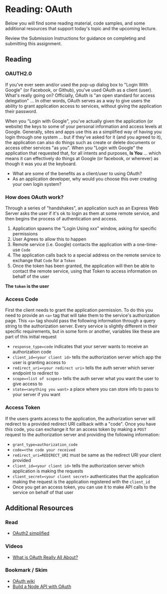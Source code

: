 # Reading: OAuth

Below you will find some reading material, code samples, and some additional resources that support today's topic and the upcoming lecture.

Review the Submission Instructions for guidance on completing and submitting this assignment.

## Reading

### OAUTH2.0

If you've ever seen and/or used the pop-up dialog box to "Login With Google" (or Facebook, or Github), you've used OAuth as a client (user). What's really going on? Officially, OAuth is "an open standard for access delegation" ... In other words, OAuth serves as a way to give users the ability to grant application access to services, without giving the application their password.

When you "Login with Google", you've actually given the application (or website) the keys to some of your personal information and access levels at Google. Generally, sites and apps use this as a simplified way of having you login through one system ... but if they've asked for it (and you agreed to it), the application can also do things such as create or delete documents or access other services "as you". When you "Login with Google" the application that requested that, for all intents and purposes, **Is You** ... which means it can effectively do things at Google (or facebook, or wherever) as though it was you at the keyboard.

- What are some of the benefits as a client/user to using OAuth?
- As an application developer, why would you choose this over creating your own login system?

### How does OAuth work?

Through a series of "handshakes", an application such as an Express Web Server asks the user if it's ok to login as them at some remote service, and then begins the process of authentication and access.

1. Application spawns the "Login Using xxx" window, asking for specific permissions
1. User Agrees to allow this to happen
1. Remote service (i.e. Google) contacts the application with a one-time-use `Code`
1. The application calls back to a special address on the remote service to exchange that `Code` for a `Token`
1. Once the token has been granted, the application will then be able to contact the remote service, using that Token to access information on behalf of the user

**The `token`  is the user**

### Access Code

First the client needs to grant the application permission. To do this you need to provide an `<a>` tag that will take them to the service's authorization page. This `<a>` tag should pass the following information through a query string to the authorization server. Every service is slightly different in their specific requirements, but in some form or another, variables like these are part of this initial request

- `response_type=code` indicates that your server wants to receive an authorization code
- `client_id=<your client id>` tells the authorization server which app the user is granting access to
- `redirect_uri=<your redirect uri>` tells the auth server which server endpoint to redirect to
- `scope=<list of scopes>` tells the auth server what you want the user to give access to
- `state=<anything you want>` a place where you can store info to pass to your server if you want

### Access Token

If the users grants access to the application, the authorization server will redirect to a provided redirect URI callback with a "code". Once you have this code, you can exchange it for an access token by making a `POST` request to the authorization server and providing the following information:

- `grant_type=authorization_code`
- `code=<the code your received`
- `redirect_uri=REDIRECT_URI` must be same as the redirect URI your client provided
- `client_id=<your client id>` tells the authorization server which application is making the requests
- `client_secret=<your client secret>` authenticates that the application making the request is the application registered with the `client_id`
- Once you get an access token, you can use it to make API calls to the service on behalf of that user

## Additional Resources

### Read

- [OAuth2 simplified](https://aaronparecki.com/oauth-2-simplified/)

### Videos

- [What is OAuth Really All About?](https://www.youtube.com/watch?v=t4-416mg6iU)

### Bookmark / Skim

- [OAuth wiki](https://en.wikipedia.org/wiki/OAuth)
- [Build a Node API with OAuth](https://developer.okta.com/blog/2018/08/21/build-secure-rest-api-with-node)

